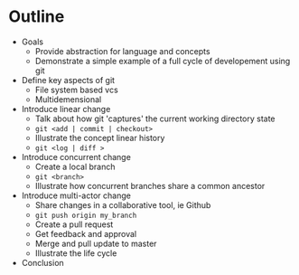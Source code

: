 # Outline
* Goals
    * Provide abstraction for language and concepts
    * Demonstrate a simple example of a full cycle of developement using git
* Define key aspects of git
    * File system based vcs
    * Multidemensional
* Introduce linear change
    * Talk about how git 'captures' the current working directory state
    * `git <add | commit | checkout>`
    * Illustrate the concept linear history
    * `git <log | diff >`
* Introduce concurrent change
    * Create a local branch
    * `git <branch>`
    * Illustrate how concurrent branches share a common ancestor
* Introduce multi-actor change
    * Share changes in a collaborative tool, ie Github
    * `git push origin my_branch`
    * Create a pull request
    * Get feedback and approval
    * Merge and pull update to master
    * Illustrate the life cycle
* Conclusion
